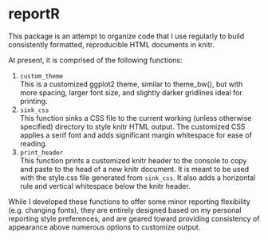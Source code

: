 # reportR
This package is an attempt to organize code that I use regularly to build consistently formatted, reproducible HTML documents in knitr.

At present, it is comprised of the following functions:

1. `custom_theme` <br>
This is a customized ggplot2 theme, similar to theme_bw(), but with more spacing, larger font size, and slightly darker gridlines ideal for printing.
2. `sink_css` <br>
This function sinks a CSS file to the current working (unless otherwise specified) directory to style knitr HTML output. The customized CSS applies a serif font and adds significant margin whitespace for ease of reading.
3. `print_header` <br>
This function prints a customized knitr header to the console to copy and paste to the head of a new knitr document. It is meant to be used with the style.css file generated from `sink_css`. It also adds a horizontal rule and vertical whitespace below the knitr header.

While I developed these functions to offer some minor reporting flexibility (e.g. changing fonts), they are entirely designed based on my personal reporting style preferences, and are geared toward providing consistency of appearance above numerous options to customize output.
